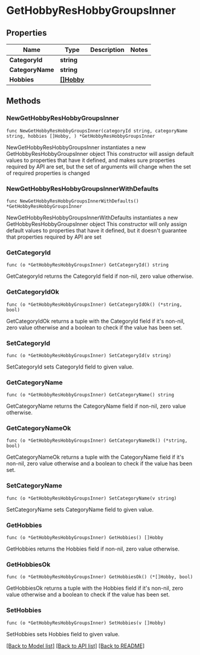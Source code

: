# GetHobbyResHobbyGroupsInner

## Properties

Name | Type | Description | Notes
------------ | ------------- | ------------- | -------------
**CategoryId** | **string** |  | 
**CategoryName** | **string** |  | 
**Hobbies** | [**[]Hobby**](Hobby.md) |  | 

## Methods

### NewGetHobbyResHobbyGroupsInner

`func NewGetHobbyResHobbyGroupsInner(categoryId string, categoryName string, hobbies []Hobby, ) *GetHobbyResHobbyGroupsInner`

NewGetHobbyResHobbyGroupsInner instantiates a new GetHobbyResHobbyGroupsInner object
This constructor will assign default values to properties that have it defined,
and makes sure properties required by API are set, but the set of arguments
will change when the set of required properties is changed

### NewGetHobbyResHobbyGroupsInnerWithDefaults

`func NewGetHobbyResHobbyGroupsInnerWithDefaults() *GetHobbyResHobbyGroupsInner`

NewGetHobbyResHobbyGroupsInnerWithDefaults instantiates a new GetHobbyResHobbyGroupsInner object
This constructor will only assign default values to properties that have it defined,
but it doesn't guarantee that properties required by API are set

### GetCategoryId

`func (o *GetHobbyResHobbyGroupsInner) GetCategoryId() string`

GetCategoryId returns the CategoryId field if non-nil, zero value otherwise.

### GetCategoryIdOk

`func (o *GetHobbyResHobbyGroupsInner) GetCategoryIdOk() (*string, bool)`

GetCategoryIdOk returns a tuple with the CategoryId field if it's non-nil, zero value otherwise
and a boolean to check if the value has been set.

### SetCategoryId

`func (o *GetHobbyResHobbyGroupsInner) SetCategoryId(v string)`

SetCategoryId sets CategoryId field to given value.


### GetCategoryName

`func (o *GetHobbyResHobbyGroupsInner) GetCategoryName() string`

GetCategoryName returns the CategoryName field if non-nil, zero value otherwise.

### GetCategoryNameOk

`func (o *GetHobbyResHobbyGroupsInner) GetCategoryNameOk() (*string, bool)`

GetCategoryNameOk returns a tuple with the CategoryName field if it's non-nil, zero value otherwise
and a boolean to check if the value has been set.

### SetCategoryName

`func (o *GetHobbyResHobbyGroupsInner) SetCategoryName(v string)`

SetCategoryName sets CategoryName field to given value.


### GetHobbies

`func (o *GetHobbyResHobbyGroupsInner) GetHobbies() []Hobby`

GetHobbies returns the Hobbies field if non-nil, zero value otherwise.

### GetHobbiesOk

`func (o *GetHobbyResHobbyGroupsInner) GetHobbiesOk() (*[]Hobby, bool)`

GetHobbiesOk returns a tuple with the Hobbies field if it's non-nil, zero value otherwise
and a boolean to check if the value has been set.

### SetHobbies

`func (o *GetHobbyResHobbyGroupsInner) SetHobbies(v []Hobby)`

SetHobbies sets Hobbies field to given value.



[[Back to Model list]](../README.md#documentation-for-models) [[Back to API list]](../README.md#documentation-for-api-endpoints) [[Back to README]](../README.md)


